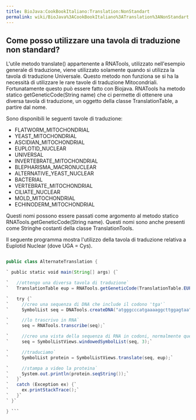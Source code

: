 ```yaml
---
title: BioJava:CookBookItaliano:Translation:NonStandart
permalink: wiki/BioJava%3ACookBookItaliano%3ATranslation%3ANonStandart
---
```


Come posso utilizzare una tavola di traduzione non standard?
------------------------------------------------------------

L'utile metodo translate() appartenente a RNATools, utilizzato
nell'esempio generale di traduzione, viene utilizzato solamente quando
si utilizza la tavola di traduzione Universale. Questo metodo non
funziona se si ha la necessità di utilizzare le rare tavole di
traduzione Mitocondriali. Fortunatamente questo può essere fatto con
Biojava. RNATools ha metodo statico getGeneticCode(String name) che ci
permette di ottenere una diversa tavola di traduzione, un oggetto della
classe TranslationTable, a partire dal nome.

Sono disponibili le seguenti tavole di traduzione:

-   FLATWORM\_MITOCHONDRIAL
-   YEAST\_MITOCHONDRIAL
-   ASCIDIAN\_MITOCHONDRIAL
-   EUPLOTID\_NUCLEAR
-   UNIVERSAL
-   INVERTEBRATE\_MITOCHONDRIAL
-   BLEPHARISMA\_MACRONUCLEAR
-   ALTERNATIVE\_YEAST\_NUCLEAR
-   BACTERIAL
-   VERTEBRATE\_MITOCHONDRIAL
-   CILIATE\_NUCLEAR
-   MOLD\_MITOCHONDRIAL
-   ECHINODERM\_MITOCHONDRIAL

Questi nomi possono essere passati come argomento al metodo statico
RNATools.getGeneticCode(String name). Questi nomi sono anche presenti
come Stringhe costanti della classe TranslationTools.

Il seguente programma mostra l'utilizzo della tavola di traduzione
relativa a Euplotid Nuclear (dove UGA = Cys).

```java import org.biojava.bio.seq.\*; import org.biojava.bio.symbol.\*;

public class AlternateTranslation {

` public static void main(String[] args) {`

`   //ottengo una diversa tavola di traduzione`  
`   TranslationTable eup = RNATools.getGeneticCode(TranslationTable.EUPL_NUC);`

`   try {`  
`     //creo una sequenza di DNA che include il codono 'tga'`  
`     SymbolList seq = DNATools.createDNA("atgggcccatgaaaaggcttggagtaa");`

`     //lo trascrivo in RNA`  
`     seq = RNATools.transcribe(seq);`

`     //creo una vista della sequenza di RNA in codoni, normalmente questo è fatto internamente nel metodo RNATool.translate()`  
`     seq = SymbolListViews.windowedSymbolList(seq, 3);`

`     //traduciamo`  
`     SymbolList protein = SymbolListViews.translate(seq, eup);`

`     //stampa a video la proteina`  
`     System.out.println(protein.seqString());`  
`   }`  
`   catch (Exception ex) {`  
`     ex.printStackTrace();`  
`   }`  
` }`

} ```
